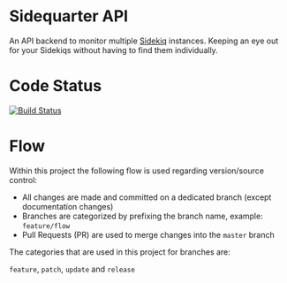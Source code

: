 # Sidequarter API

An API backend to monitor multiple [Sidekiq](http://sidekiq.org) instances. Keeping an eye out for your Sidekiqs without having to find them individually.

# Code Status

[![Build Status](https://travis-ci.org/matsrietdijk/sidequarter-api.svg)](https://travis-ci.org/matsrietdijk/sidequarter-api)

# Flow

Within this project the following flow is used regarding version/source control:

- All changes are made and committed on a dedicated branch (except documentation changes)
- Branches are categorized by prefixing the branch name, example: `feature/flow`
- Pull Requests (PR) are used to merge changes into the `master` branch

The categories that are used in this project for branches are:

`feature`, `patch`, `update` and `release`

